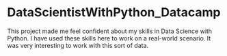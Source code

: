 # DataScientistWithPython_Datacamp
This project made me feel confident about my skills in Data Science with Python. 
I have used these skills here to work on a real-world scenario.
It was very interesting to work with this sort of data.
